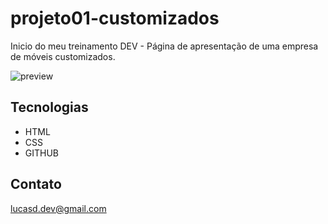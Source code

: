# projeto01-customizados
Inicio do meu treinamento DEV - Página de apresentação de uma empresa de móveis customizados.

![preview](./.github/preview.png)

## Tecnologias

- HTML
- CSS
- GITHUB

## Contato

lucasd.dev@gmail.com
